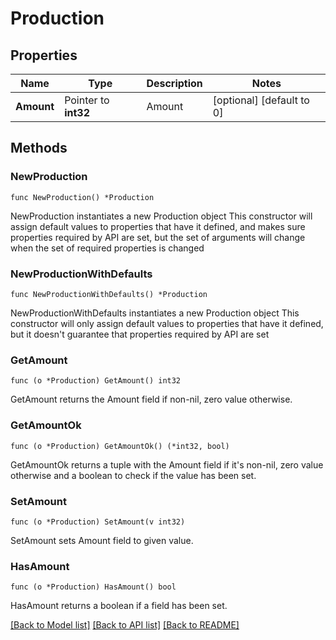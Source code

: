 # Production

## Properties

Name | Type | Description | Notes
------------ | ------------- | ------------- | -------------
**Amount** | Pointer to **int32** | Amount | [optional] [default to 0]

## Methods

### NewProduction

`func NewProduction() *Production`

NewProduction instantiates a new Production object
This constructor will assign default values to properties that have it defined,
and makes sure properties required by API are set, but the set of arguments
will change when the set of required properties is changed

### NewProductionWithDefaults

`func NewProductionWithDefaults() *Production`

NewProductionWithDefaults instantiates a new Production object
This constructor will only assign default values to properties that have it defined,
but it doesn't guarantee that properties required by API are set

### GetAmount

`func (o *Production) GetAmount() int32`

GetAmount returns the Amount field if non-nil, zero value otherwise.

### GetAmountOk

`func (o *Production) GetAmountOk() (*int32, bool)`

GetAmountOk returns a tuple with the Amount field if it's non-nil, zero value otherwise
and a boolean to check if the value has been set.

### SetAmount

`func (o *Production) SetAmount(v int32)`

SetAmount sets Amount field to given value.

### HasAmount

`func (o *Production) HasAmount() bool`

HasAmount returns a boolean if a field has been set.


[[Back to Model list]](../README.md#documentation-for-models) [[Back to API list]](../README.md#documentation-for-api-endpoints) [[Back to README]](../README.md)


